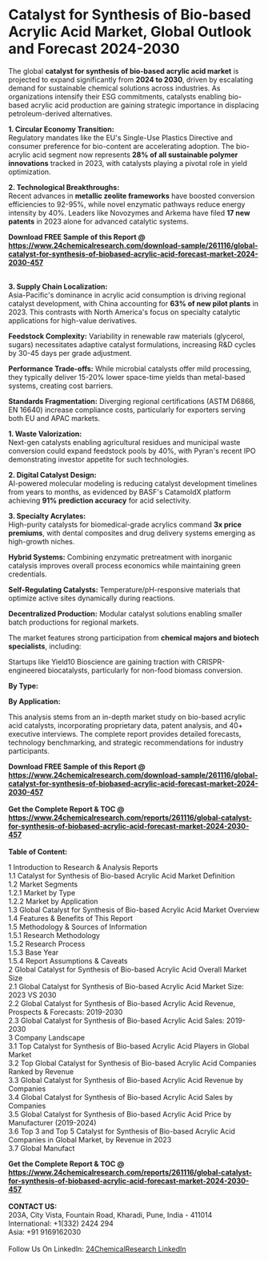 <h1>Catalyst for Synthesis of Bio-based Acrylic Acid Market, Global Outlook and Forecast 2024-2030</h1><p>The global <strong>catalyst for synthesis of bio-based acrylic acid market</strong> is projected to expand significantly from <strong>2024 to 2030</strong>, driven by escalating demand for sustainable chemical solutions across industries. As organizations intensify their ESG commitments, catalysts enabling bio-based acrylic acid production are gaining strategic importance in displacing petroleum-derived alternatives.</p><p><strong>1. Circular Economy Transition:</strong><br>
Regulatory mandates like the EU's Single-Use Plastics Directive and consumer preference for bio-content are accelerating adoption. The bio-acrylic acid segment now represents <strong>28% of all sustainable polymer innovations</strong> tracked in 2023, with catalysts playing a pivotal role in yield optimization.</p><p><strong>2. Technological Breakthroughs:</strong><br>
Recent advances in <strong>metallic zeolite frameworks</strong> have boosted conversion efficiencies to 92-95%, while novel enzymatic pathways reduce energy intensity by 40%. Leaders like Novozymes and Arkema have filed <strong>17 new patents</strong> in 2023 alone for advanced catalytic systems.</p><div><b>Download FREE Sample of this Report @ 
            <a href="https://www.24chemicalresearch.com/download-sample/261116/global-catalyst-for-synthesis-of-biobased-acrylic-acid-forecast-market-2024-2030-457">
            https://www.24chemicalresearch.com/download-sample/261116/global-catalyst-for-synthesis-of-biobased-acrylic-acid-forecast-market-2024-2030-457</a></b></div><br><p><strong>3. Supply Chain Localization:</strong><br>
Asia-Pacific's dominance in acrylic acid consumption is driving regional catalyst development, with China accounting for <strong>63% of new pilot plants</strong> in 2023. This contrasts with North America's focus on specialty catalytic applications for high-value derivatives.</p><p><strong>Feedstock Complexity:</strong> Variability in renewable raw materials (glycerol, sugars) necessitates adaptive catalyst formulations, increasing R&amp;D cycles by 30-45 days per grade adjustment.</p><p><strong>Performance Trade-offs:</strong> While microbial catalysts offer mild processing, they typically deliver 15-20% lower space-time yields than metal-based systems, creating cost barriers.</p><p><strong>Standards Fragmentation:</strong> Diverging regional certifications (ASTM D6866, EN 16640) increase compliance costs, particularly for exporters serving both EU and APAC markets.</p><p><strong>1. Waste Valorization:</strong><br>
Next-gen catalysts enabling agricultural residues and municipal waste conversion could expand feedstock pools by 40%, with Pyran's recent IPO demonstrating investor appetite for such technologies.</p><p><strong>2. Digital Catalyst Design:</strong><br>
AI-powered molecular modeling is reducing catalyst development timelines from years to months, as evidenced by BASF's CatamoldX platform achieving <strong>91% prediction accuracy</strong> for acid selectivity.</p><p><strong>3. Specialty Acrylates:</strong><br>
High-purity catalysts for biomedical-grade acrylics command <strong>3x price premiums</strong>, with dental composites and drug delivery systems emerging as high-growth niches.</p><p><strong>Hybrid Systems:</strong> Combining enzymatic pretreatment with inorganic catalysis improves overall process economics while maintaining green credentials.</p><p><strong>Self-Regulating Catalysts:</strong> Temperature/pH-responsive materials that optimize active sites dynamically during reactions.</p><p><strong>Decentralized Production:</strong> Modular catalyst solutions enabling smaller batch productions for regional markets.</p><p>The market features strong participation from <strong>chemical majors and biotech specialists</strong>, including:</p><p>Startups like Yield10 Bioscience are gaining traction with CRISPR-engineered biocatalysts, particularly for non-food biomass conversion.</p><p><strong>By Type:</strong></p><p><strong>By Application:</strong></p><p>This analysis stems from an in-depth market study on bio-based acrylic acid catalysts, incorporating proprietary data, patent analysis, and 40+ executive interviews. The complete report provides detailed forecasts, technology benchmarking, and strategic recommendations for industry participants.</p><div><b>Download FREE Sample of this Report @ 
            <a href="https://www.24chemicalresearch.com/download-sample/261116/global-catalyst-for-synthesis-of-biobased-acrylic-acid-forecast-market-2024-2030-457">
            https://www.24chemicalresearch.com/download-sample/261116/global-catalyst-for-synthesis-of-biobased-acrylic-acid-forecast-market-2024-2030-457</a></b></div><br><div><b>Get the Complete Report & TOC @ 
            <a href="https://www.24chemicalresearch.com/reports/261116/global-catalyst-for-synthesis-of-biobased-acrylic-acid-forecast-market-2024-2030-457">
            https://www.24chemicalresearch.com/reports/261116/global-catalyst-for-synthesis-of-biobased-acrylic-acid-forecast-market-2024-2030-457</a></b></div><br>
            <b>Table of Content:</b><p>1 Introduction to Research & Analysis Reports<br />
    1.1 Catalyst for Synthesis of Bio-based Acrylic Acid Market Definition<br />
    1.2 Market Segments<br />
        1.2.1 Market by Type<br />
        1.2.2 Market by Application<br />
    1.3 Global Catalyst for Synthesis of Bio-based Acrylic Acid Market Overview<br />
    1.4 Features & Benefits of This Report<br />
    1.5 Methodology & Sources of Information<br />
        1.5.1 Research Methodology<br />
        1.5.2 Research Process<br />
        1.5.3 Base Year<br />
        1.5.4 Report Assumptions & Caveats<br />
2 Global Catalyst for Synthesis of Bio-based Acrylic Acid Overall Market Size<br />
    2.1 Global Catalyst for Synthesis of Bio-based Acrylic Acid Market Size: 2023 VS 2030<br />
    2.2 Global Catalyst for Synthesis of Bio-based Acrylic Acid Revenue, Prospects & Forecasts: 2019-2030<br />
    2.3 Global Catalyst for Synthesis of Bio-based Acrylic Acid Sales: 2019-2030<br />
3 Company Landscape<br />
    3.1 Top Catalyst for Synthesis of Bio-based Acrylic Acid Players in Global Market<br />
    3.2 Top Global Catalyst for Synthesis of Bio-based Acrylic Acid Companies Ranked by Revenue<br />
    3.3 Global Catalyst for Synthesis of Bio-based Acrylic Acid Revenue by Companies<br />
    3.4 Global Catalyst for Synthesis of Bio-based Acrylic Acid Sales by Companies<br />
    3.5 Global Catalyst for Synthesis of Bio-based Acrylic Acid Price by Manufacturer (2019-2024)<br />
    3.6 Top 3 and Top 5 Catalyst for Synthesis of Bio-based Acrylic Acid Companies in Global Market, by Revenue in 2023<br />
    3.7 Global Manufact</p><div><b>Get the Complete Report & TOC @ 
            <a href="https://www.24chemicalresearch.com/reports/261116/global-catalyst-for-synthesis-of-biobased-acrylic-acid-forecast-market-2024-2030-457">
            https://www.24chemicalresearch.com/reports/261116/global-catalyst-for-synthesis-of-biobased-acrylic-acid-forecast-market-2024-2030-457</a></b></div><br><b>CONTACT US:</b><br>
            203A, City Vista, Fountain Road, Kharadi, Pune, India - 411014<br>
            International: +1(332) 2424 294<br>
            Asia: +91 9169162030 <br><br>
            Follow Us On LinkedIn: <a href="https://www.linkedin.com/company/24chemicalresearch/">24ChemicalResearch LinkedIn</a>